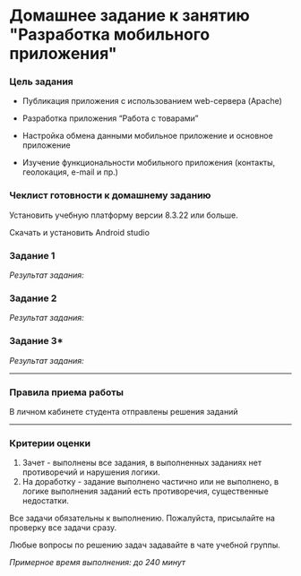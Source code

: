 # Домашнее задание к занятию "Разработка мобильного приложения"

### Цель задания

* Публикация приложения с использованием web-сервера (Apache)

* Разработка приложения “Работа с товарами”

* Настройка обмена данными мобильное приложение и основное приложение

* Изучение функциональности мобильного приложения (контакты, геолокация,  e-mail и пр.)


### Чеклист готовности к домашнему заданию

Установить учебную платформу версии 8.3.22 или больше.

Скачать и установить Android studio


### Задание 1


 
*Результат задания:* 


### Задание 2


*Результат задания:* 


### Задание 3*

*Результат задания:* 


------

### Правила приема работы

В личном кабинете студента отправлены решения заданий

------
### Критерии оценки

1. Зачет - выполнены все задания, в выполненных заданиях нет противоречий и нарушения логики. 
2. На доработку - задание выполнено частично или не выполнено, в логике выполнения заданий есть противоречия, существенные недостатки.

Все задачи обязательны к выполнению. Пожалуйста, присылайте на проверку все задачи сразу.

Любые вопросы по решению задач задавайте в чате учебной группы.

*Примерное время выполнения: до 240 минут*
